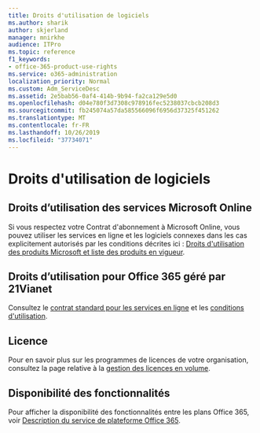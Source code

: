 ```yaml
---
title: Droits d'utilisation de logiciels
ms.author: sharik
author: skjerland
manager: mnirkhe
audience: ITPro
ms.topic: reference
f1_keywords:
- office-365-product-use-rights
ms.service: o365-administration
localization_priority: Normal
ms.custom: Adm_ServiceDesc
ms.assetid: 2e5bab56-0af4-414b-9b94-fa2ca129e5d0
ms.openlocfilehash: d04e780f3d7308c978916fec5238037cbcb208d3
ms.sourcegitcommit: fb245074a57da585566096f6956d37325f451262
ms.translationtype: MT
ms.contentlocale: fr-FR
ms.lasthandoff: 10/26/2019
ms.locfileid: "37734071"
---
```

# <a name="product-use-rights"></a>Droits d'utilisation de logiciels

## <a name="microsoft-online-services-use-rights"></a>Droits d’utilisation des services Microsoft Online

Si vous respectez votre Contrat d'abonnement à Microsoft Online, vous pouvez utiliser les services en ligne et les logiciels connexes dans les cas explicitement autorisés par les conditions décrites ici : [Droits d'utilisation des produits Microsoft et liste des produits en vigueur](https://www.microsoftvolumelicensing.com/DocumentSearch.aspx?Mode=3&DocumentTypeId=37&ShowArchived=true).
  
## <a name="office-365-operated-by-21vianet-use-rights"></a>Droits d’utilisation pour Office 365 géré par 21Vianet

Consultez le [contrat standard pour les services en ligne](https://www.21vbluecloud.com/office365/O365-AgreeWebDir/) et les [conditions d'utilisation](https://www.21vbluecloud.com/office365/O365-TOU/).
  
## <a name="licensing"></a>Licence

Pour en savoir plus sur les programmes de licences de votre organisation, consultez la page relative à la [gestion des licences en volume](https://go.microsoft.com/fwlink/?LinkId=393693).
  
## <a name="feature-availability"></a>Disponibilité des fonctionnalités

Pour afficher la disponibilité des fonctionnalités entre les plans Office 365, voir [Description du service de plateforme Office 365](office-365-platform-service-description.md).
  

